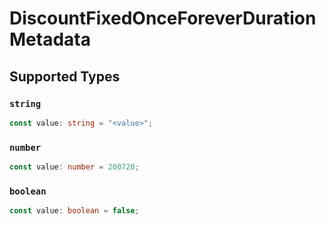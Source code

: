 # DiscountFixedOnceForeverDurationMetadata


## Supported Types

### `string`

```typescript
const value: string = "<value>";
```

### `number`

```typescript
const value: number = 200720;
```

### `boolean`

```typescript
const value: boolean = false;
```

